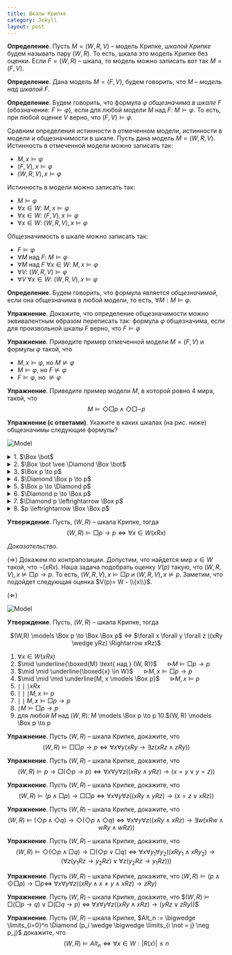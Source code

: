 ```yaml
---
title: Шкалы Крипке
category: Jekyll
layout: post
---
```

  
**Определение**. Пусть $M = (W, R, V)$ – модель Крипке, *шкалой Крипке* будем называть  пару $(W, R)$.
То есть, шкала это модель Крипке без оценки. Если $F = (W, R)$ – шкала, то модель можно записать вот так $M = (F, V)$.

**Определение**. Дана модель $M = (F, V)$, будем говорить, что $M$ – *модель над шкалой* $F$.

**Определение**. Будем говорить, что формула $\varphi$ *общезначима в шкале* $F$ (обозначение: $F \models \varphi$), если для любой модели $M$ над $F$: $M \models \varphi$. То есть, при любой оценке $V$ верно, что $(F, V) \models \varphi$.  

Сравним определения истинности в отмеченном модели, истинности в модели и общезначимости в шкале. Пусть дана модель $M = (W, R, V)$. Истинность в отмеченной модели можно записать так:  
- $M, x \models \varphi$
- $(F, V), x \models \varphi$
- $(W, R, V), x \models \varphi$
	
Истинность в модели можно записать так:
- $M \models \varphi$
- $\forall x \in W$: $M, x \models \varphi$
- $\forall x \in W$: $(F, V), x \models \varphi$
- $\forall x \in W$: $(W, R, V), x \models \varphi$

Общезначимость в шкале можно записать так:
- $F \models \varphi$
- $\forall M$ над $F$: $M \models \varphi$
- $\forall M$ над $F$ $\forall x \in W$: $M, x \models \varphi$
- $\forall V$: $(W, R, V) \models \varphi$
- $\forall V$ $\forall x \in W$: $(W, R, V), x \models \varphi$ 	

**Определение**. Будем говорить, что формула является *общезначимой*, если она общезначима в любой модели, то есть, $\forall M: M \models \varphi$. 

**Упражнение**. Докажите, что определение общезначимости можно эквивалентным образом переписать так: формула $\varphi$ общезначима, если для произвольной шкалы $F$ верно, что $F \models \varphi$ 	

**Упражнение**. Приведите пример отмеченной модели $M = (F, V)$ и формулы $\varphi$ такой, что
- $M, x \models \varphi$, но  $M \not \models \varphi$
- $M \models \varphi$, но $F \not \models \varphi$
- $F \models \varphi$, но $\not \models \varphi$

**Упражнение**. Приведите пример модели $M$, в которой ровно 4 мира, такой, что 
$$M \models \Diamond \Box p \wedge  \Diamond \Box \neg p$$

**Упражнение (с ответами)**. Укажите в каких шкалах (на рис. ниже) общезначимы следующие формулы?

![Model](/logic-course/docs/assets/images/frames.png)

<details><summary>  1. $\Box \bot$  </summary>
$$F_1$$
Формула говорит, что мир тупиковый. 
</details>

<details><summary>  2. $\Box \bot \vee \Diamond \Box \bot$  </summary>
$$F_1, F_3, F_5 $$ 
Формула говорит, что мир тупиковый или в шаге от тупикового. 
</details>

<details><summary> 3. $\Box p \to p$  </summary>
</details>

<details><summary> 4. $\Diamond \Box p \to p$ </summary>
</details>

<details><summary> 5. $\Box p \to \Diamond p$ </summary>
</details>

<details><summary> 6. $\Diamond p \to \Box p$ </summary>
</details>

<details><summary> 7. $\Diamond p \leftrightarrow \Box p$ </summary>
</details>

<details><summary> 8. $p \leftrightarrow \Box \Box p$ </summary>
</details>

**Утверждение**. Пусть, $(W,R)$ – шкала Крипке, тогда
$$(W,R) \models \Box p \to p \iff \forall x \in W (xRx)$$		

*Доказательство*. 

($\Rightarrow$) Докажем по контрапозиции. Допустим, что найдется мир $x \in W$ такой, что $\neg (xRx)$. Наша задача подобрать оценку $V(p)$ такую, что   $(W,R,V), x \not \models \Box p \to p$. То есть, $(W,R,V), x \models \Box p$  и $(W,R,V), x \not \models  p$. Заметим, что подойдет следующая оценка $V(p)= W - \\{x\\}$.

($\Leftarrow$)

![Model](/logic-course/docs/assets/images/proof.png)

**Утверждение**. Пусть, $(W,R)$ – шкала Крипке, тогда
<p style="text-align:center"> $(W,R) \models \Box p \to \Box \Box p$ ⇔ $\forall x \forall y \forall z ((xRy \wedge yRz) \Rightarrow xRz)$ </p>


1. $\forall x \in W (xRx)$
2. $\mid \underline{\boxed{M} \text{ над } (W, R)}$         &nbsp;&nbsp;&nbsp;&nbsp; $\rhd M \models \Box p \to p$
3. $\mid \mid \underline{\boxed{x} \in W}$             &nbsp;&nbsp;&nbsp;&nbsp; $\rhd M, x \models \Box p \to p$
4. $\mid \mid \mid \underline{M, x \models \Box p}$    &nbsp;&nbsp;&nbsp;&nbsp;  $\rhd M, x \models  p$
5. $\mid \mid \mid xRx$ 
6. $\mid \mid \mid M, x \models p$
7. $\mid \mid M, x \models \Box p \to p$
8. $\mid M \models \Box p \to p$
9. для любой $M$ над $(W, R)$: M \models \Box p \to p
10.$(W, R) \models \Box p \to p

[//]: <> (сериальность евклидовость направленность)

**Упражнение**.  Пусть $(W,R)$ – шкала Крипке, докажите, что 
$$(W, R) \models \Box \Box p \to p \Leftrightarrow \forall x \forall y ( xRy \to \exists z (xRz  \wedge zRy))$$

**Упражнение**. Пусть $(W,R)$ – шкала Крипке, докажите, что 
$$(W, R) \models p \to \Box(\Diamond p \to p) \Leftrightarrow \forall x \forall y \forall z ((xRy \wedge yRz) \to (x=y \vee y=z))$$

**Упражнение**. Пусть $(W,R)$ – шкала Крипке, докажите, что 
$$(W, R) \models (p \wedge \Box p) \to \Box \Box p \Leftrightarrow \forall x \forall y \forall z ((xRy \wedge yRz) \to (x=z \vee xRz))$$

**Упражнение**. Пусть $(W,R)$ – шкала Крипке, докажите, что 
$$(W, R) \models (\Diamond p \wedge \Diamond q) \to \Diamond (\Diamond p \wedge \Diamond q) \Leftrightarrow \forall x \forall y \forall z( (xRy \wedge xRz) \to \exists w (xRw \wedge wRy \wedge wRz))$$

**Упражнение**. Пусть $(W,R)$ – шкала Крипке, докажите, что 
$$(W, R) \models \Diamond (\Diamond p \wedge \Box q) \to \Box (\Diamond p \vee \Box q) \Leftrightarrow \forall x \forall y_1 \forall y_2 ( (xRy_1 \wedge xRy_2) \to ( \forall z( y_1Rz \to y_2Rz) \vee \forall z( y_2Rz \to y_1Rz) ))$$

**Упражнение**. Пусть $(W,R)$ – шкала Крипке, докажите, что 
$(W, R) \models (p \wedge \Diamond \Box p) \to \Box p \Leftrightarrow$  $\forall x \forall y \forall z( (xRy \wedge x \not =y \wedge xRz) \to zRy)$

**Упражнение**. Пусть $(W,R)$ – шкала Крипке, докажите, что 
$$(W, R) \models \Box (\Box p \to q) \vee \Box  (\Box q \to p)$ ⇔ $\forall x \forall y \forall z ( (xRy \wedge xRz) \to (yRz \vee zRy))$$

**Упражнение**. Пусть $(W,R)$ – шкала Крипке, $Alt_n := \bigwedge \limits_{i=0}^n  \Diamond (p_i \wedge \bigwedge \limits_{i \not = j} \neg p_j)$ докажите, что 
$$(W, R) \models Alt_n \Leftrightarrow  \forall x \in W: |R(x)| \leq n$$ 


